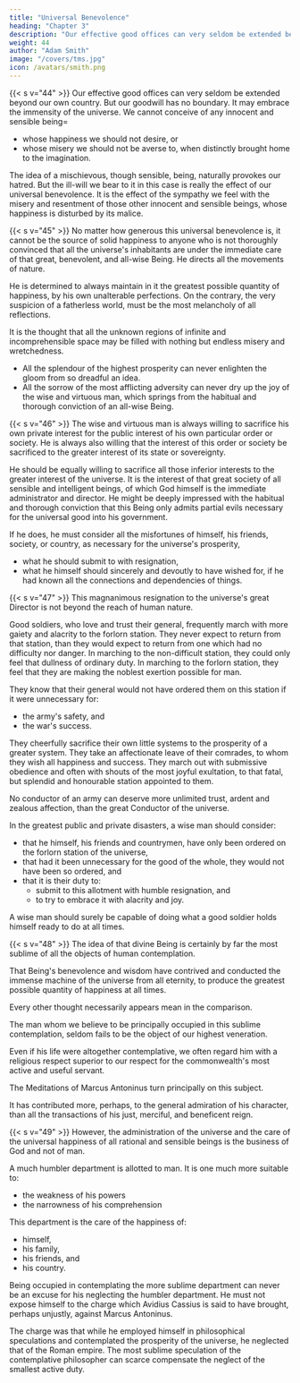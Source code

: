```yaml
---
title: "Universal Benevolence"
heading: "Chapter 3"
description: "Our effective good offices can very seldom be extended beyond our own country. But our goodwill has no boundary. It may embrace the immensity of the universe"
weight: 44
author: "Adam Smith"
image: "/covers/tms.jpg"
icon: /avatars/smith.png
---
```




{{< s v="44" >}} Our effective good offices can very seldom be extended beyond our own country. But our goodwill has no boundary. It may embrace the immensity of the universe. We cannot conceive of any innocent and sensible being= 
- whose happiness we should not desire, or
- whose misery we should not be averse to, when distinctly brought home to the imagination.

The idea of a mischievous, though sensible, being, naturally provokes our hatred. But the ill-will we bear to it in this case is really the effect of our universal benevolence. It is the effect of the sympathy we feel with the misery and resentment of those other innocent and sensible beings, whose happiness is disturbed by its malice.
 

{{< s v="45" >}} No matter how generous this universal benevolence is, it cannot be the source of solid happiness to anyone who is not thoroughly convinced that all the universe's inhabitants are under the immediate care of that great, benevolent, and all-wise Being. He directs all the movements of nature.

He is determined to always maintain in it the greatest possible quantity of happiness, by his own unalterable perfections.
On the contrary, the very suspicion of a fatherless world, must be the most melancholy of all reflections.

It is the thought that all the unknown regions of infinite and incomprehensible space may be filled with nothing but endless misery and wretchedness.
- All the splendour of the highest prosperity can never enlighten the gloom from so dreadful an idea.
- All the sorrow of the most afflicting adversity can never dry up the joy of the wise and virtuous man, which springs from the habitual and thorough conviction of an all-wise Being.
 

{{< s v="46" >}} The wise and virtuous man is always willing to sacrifice his own private interest for the public interest of his own particular order or society. He is always also willing that the interest of this order or society be sacrificed to the greater interest of its state or sovereignty. 

He should be equally willing to sacrifice all those inferior interests to the greater interest of the universe. It is the interest of that great society of all sensible and intelligent beings, of which God himself is the immediate administrator and director. He might be deeply impressed with the habitual and thorough conviction that this Being only admits partial evils necessary for the universal good into his government. 

If he does, he must consider all the misfortunes of himself, his friends, society, or country, as necessary for the universe's prosperity,
- what he should submit to with resignation,
- what he himself should sincerely and devoutly to have wished for, if he had known all the connections and dependencies of things.
 

{{< s v="47" >}} This magnanimous resignation to the universe's great Director is not beyond the reach of human nature.

Good soldiers, who love and trust their general, frequently march with more gaiety and alacrity to the forlorn station.
They never expect to return from that station, than they would expect to return from one which had no difficulty nor danger.
In marching to the non-difficult station, they could only feel that dullness of ordinary duty.
In marching to the forlorn station, they feel that they are making the noblest exertion possible for man.

They know that their general would not have ordered them on this station if it were unnecessary for:
- the army's safety, and
- the war's success.

They cheerfully sacrifice their own little systems to the prosperity of a greater system. They take an affectionate leave of their comrades, to whom they wish all happiness and success. They march out with submissive obedience and often with shouts of the most joyful exultation, to that fatal, but splendid and honourable station appointed to them.

No conductor of an army can deserve more unlimited trust, ardent and zealous affection, than the great Conductor of the universe.

In the greatest public and private disasters, a wise man should consider:
- that he himself, his friends and countrymen, have only been ordered on the forlorn station of the universe,
- that had it been unnecessary for the good of the whole, they would not have been so ordered, and
- that it is their duty to:
  - submit to this allotment with humble resignation, and
  - to try to embrace it with alacrity and joy.

A wise man should surely be capable of doing what a good soldier holds himself ready to do at all times.
 

{{< s v="48" >}} The idea of that divine Being is certainly by far the most sublime of all the objects of human contemplation.

That Being's benevolence and wisdom have contrived and conducted the immense machine of the universe from all eternity, to produce the greatest possible quantity of happiness at all times.

Every other thought necessarily appears mean in the comparison.

The man whom we believe to be principally occupied in this sublime contemplation, seldom fails to be the object of our highest veneration.

Even if his life were altogether contemplative, we often regard him with a religious respect superior to our respect for the commonwealth's most active and useful servant.

The Meditations of Marcus Antoninus turn principally on this subject.

It has contributed more, perhaps, to the general admiration of his character, than all the transactions of his just, merciful, and beneficent reign.

{{< s v="49" >}} However, the administration of the universe and the care of the universal happiness of all rational and sensible beings is the business of God and not of man.

A much humbler department is allotted to man. It is one much more suitable to:
- the weakness of his powers
- the narrowness of his comprehension

This department is the care of the happiness of:
- himself,
- his family,
- his friends, and
- his country.

Being occupied in contemplating the more sublime department can never be an excuse for his neglecting the humbler department.
He must not expose himself to the charge which Avidius Cassius is said to have brought, perhaps unjustly, against Marcus Antoninus.

The charge was that while he employed himself in philosophical speculations and contemplated the prosperity of the universe, he neglected that of the Roman empire.
The most sublime speculation of the contemplative philosopher can scarce compensate the neglect of the smallest active duty.

